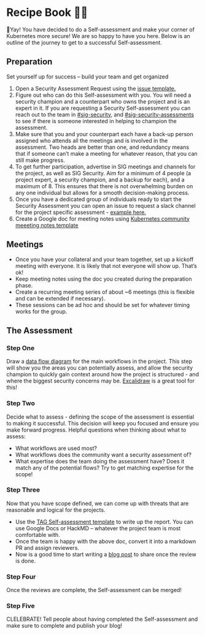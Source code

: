 # Recipe Book 👩‍🍳
🎉Yay! You have decided to do a Self-assessment and make your corner of Kubernetes more secure! We are so happy 
to have you here. Below is an outline of the journey to get to a successful Self-assessment.

## Preparation
Set yourself up for success – build your team and get organized
1.	Open a Security Assessment Request using the [issue template.](https://github.com/kubernetes/sig-security/issues/new/choose)
1. Figure out who can do this Self-assessment with you. You will need a security champion and a counterpart who owns the 
project and is an expert in it. If you are requesting a Security Self-assessment you can reach out to the team in
[#sig-security](https://kubernetes.slack.com/messages/sig-security), and [#sig-security-assessments](https://kubernetes.slack.com/archives/C0441E11REC) to see if there is someone interested in helping to
champion the assessment.
1.	Make sure that you and your counterpart each have a back-up person assigned who attends all the meetings and is 
involved in the assessment. Two heads are better than one, and redundancy means that if someone can’t make a meeting 
for whatever reason, that you can still make progress.
1.	To get further participation, advertise in SIG meetings and channels for the project, as well as SIG Security. Aim for a minimum of 4 
people (a project expert, a security champion, and a backup for each), and a maximum of 8. This ensures that there is 
not overwhelming burden on any one individual but allows for a smooth decision-making process.
1. Once you have a dedicated group of individuals ready to start the Security Assessment you can open an issue to request
a slack channel for the project specific assessment - [example here.](https://github.com/kubernetes/community/pull/7015)
1.	Create a Google doc for meeting notes using 
[Kubernetes community meeeting notes template](https://github.com/kubernetes/community/blob/master/events/community-meeting.md) 
## Meetings
- Once you have your collateral and your team together, set up a kickoff meeting with everyone. It is likely that not 
everyone will show up. That’s ok!
- Keep meeting notes using the doc you created during the preparation phase.
- Create a recurring meeting series of about ~6 meetings (this is flexible and can be extended if necessary).
- These sessions can be ad hoc and should be set for whatever timing works for the group.
## The Assessment
### Step One
Draw a [data flow diagram](https://www.lucidchart.com/pages/data-flow-diagram) for the main workflows in the project. 
This step will show you the areas you can potentially assess, and allow the security champion to quickly gain context 
around how the project is structured - and where the biggest security concerns may be. 
[Excalidraw](https://excalidraw.com/) is a great tool for this!
### Step Two 
Decide what to assess - defining the scope of the assessment is essential to making it successful. This decision will
keep you focused and ensure you make forward progress. Helpful questions when thinking about what to assess:
- What workflows are used most?
- What workflows does the community want a security assessment of?
- What expertise does the team doing the assessment have? Does it match any of the potential flows? 
Try to get matching expertise for the scope!
### Step Three 
Now that you have scope defined, we can come up with threats that are reasonable and logical for the projects.
- Use the [TAG Self-assessment template](https://github.com/cncf/tag-security/blob/main/assessments/guide/self-assessment.md) 
to write up the report. You can use Google Docs or HackMD – whatever the project team is most comfortable with. 
- Once the team is happy with the above doc, convert it into a markdown PR and assign reviewers.
- Now is a good time to start writing a [blog post](https://github.com/kubernetes/website/tree/main/content/en/blog) to 
share once the review is done.
### Step Four 
Once the reviews are complete, the Self-assessment can be merged!
### Step Five 
CLELEBRATE! Tell people about having completed the Self-assessment and make sure to complete and publish your blog!

